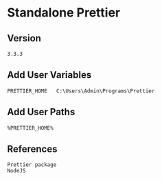 # Standalone Prettier

## Version

    3.3.3

## Add User Variables

    PRETTIER_HOME	C:\Users\Admin\Programs\Prettier

## Add User Paths

    %PRETTIER_HOME%

## References

    Prettier package
    NodeJS
